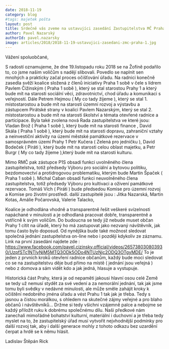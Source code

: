 ```yaml
---
date: 2018-11-19
category: blog
#tags: majetek pošta
layout: post
title: Srdečně vás zveme na ustavujíci zasedání Zastupitelstva MČ Praha 1 v pondělí 19.11 2018 od 17:00 na Žofíně
author: Pavel Nazarský
authorId: pavel.nazarsky
image: articles/2018/2018-11-19-ustavujici-zasedani-zmc-praha-1.jpg
---
```


Vážení spoluobčané,

S radostí oznamujeme, že dne 19.listopadu roku 2018 se na Žofíně podařilo to, co jsme našim voličům s nadějí slibovali. 
Povedlo se naplnit sen mnohých a prakticky začal proces očišťování úřadu.
Na radnici konečně zasedla svěží koalice složená z členů iniciativy Praha 1 sobě v čele s lídrem Pavlem Čižinským ( Praha 1 sobě ), který se stal starostou Prahy 1 a který bude mít na starosti sociální věci, zdravotnictví, chod úřadu a komunikaci s veřejností.
Dále Petrem Hejmou ( My co tady žijeme ), který se stal 1. místostarostou a bude mít na starosti územní rozvoj a výstavbu a zástupcem Pirátské strany v koalici Pavlem Nazarským, který se stal 2. místostarostou a bude mít na starosti školství a témata otevřené radnice a participace.
Byla také zvolena nová Rada zastupitelstva ve které jsou: Vladan Brož ( Praha 1 sobě ), který bude mít na starosti finance , David Skála ( Praha 1  sobě ), který bude mít na starosti dopravu, zahraniční vztahy a neinvestiční aktivity na území městské památkové rezervace v samosprávném území Prahy 1
Petr Kučera ( Zelená pro jedničku ), David Bodeček ( Piráti ), který bude mít na starosti celou oblast majetku, a Petr Burgr ( My co tady žijeme ),který bude mít na starosti kulturu.

Mimo RMČ pak zástupce P1S obsadí funkci uvolněného člena zastupitelstva, totiž předsedy Výboru pro sociální a bytovou politiku, bezdomovectví a protidrogovou problematiku, kterým bude Martin Špaček 
( Praha 1 sobě ).
Michal Caban obsadí funkci neuvolněného člena zastupitelstva, totiž předsedy Výboru pro kultivaci a oživení památkové rezervace.
Tomáš Vích ( Piráti ) bude předsedou Komise pro územní rozvoj a Komise pro životní prostředí.
další zastupitelé jsou :
Jitka Nazarská, Martin Kotas, Amálie Počarovská, Valerie Talacko,

 
Koalice je odhodlána vhodně a transparentně řešit veškeré svízelnosti napáchané v minulosti a je 
odhodlaná pracovat dobře, transparentně a vstřícně k svým voličům. Do budoucna se tedy již nebude muset občan Prahy 1 cítit na úřadě, který ho má zastupovat jako nezvaný návštěvník, jak tomu často bylo doposud.
Od nynějška bude také možnost sledovat společná jednání zastupitelstva on-line nebo i později kdykoliv ze záznamu. Link na první zasedání najdete zde : https://www.facebook.com/pavel.cizinsky.official/videos/265738030803930/UzpfSTc1NTIyNjM5MTQ3ODk5ODo4NTUzNjc2ODQ3OTgyMDE/
To je jeden z prvních kroků otevření radnice občanům, každý bude moci sledovat co se na zastupitelstvu děje bud přímo na místě ( jednání jsou veřejná ) nebo z domova a sám vidět kdo a jak jedná, hlasuje a vystupuje.

Historická část Prahy, která je od nepaměti jakousi hlavní osou celé Země se tedy už nemusí stydět za své vedení a za nemorální jednání, tak jak jsme tomu byli svědky v nedávné minulosti, ale může směle zahájit kroky k očištění nedobrého jména úřadu a vést Prahu 1 tak jak je třeba.
Tedy s jasnou a čistou morálkou, s ohledem na skutečné zájmy veřejné a pro blaho občanů i návštěvníků...
Držme si tedy všichni vzájemně palce a nebojme se každý přiložit ruku k dobrému společnému dílu.
Naši předkové nám zanechali mimořádné bohatství kulturní, materiální i duchovní a je třeba tedy myslet na to, že zastupitelský úřad musí vytvořit nejvhodnější podmínky pro další rozvoj tak, aby i další generace mohly z tohoto odkazu bez uzardění čerpat a hrdě se k němu hlásit.

Ladislav Štěpán Rick

